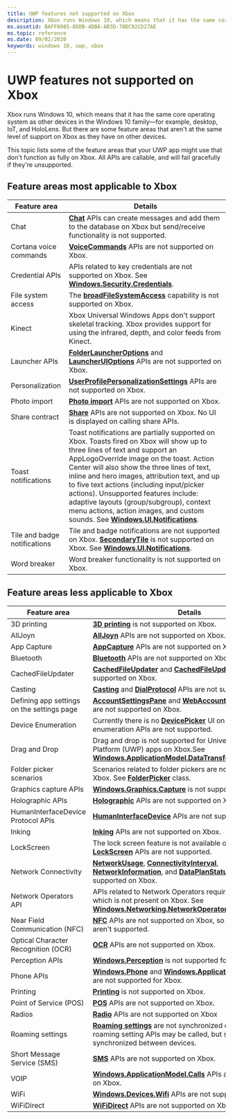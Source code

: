 ```yaml
---
title: UWP features not supported on Xbox
description: Xbox runs Windows 10, which means that it has the same core operating system as other devices in the Windows 10 family. But there are some feature areas that aren't at the same level of support on Xbox as they have on other devices.
ms.assetid: BAFF8085-8DDB-4DBA-AB3D-70DC92CD27AE
ms.topic: reference
ms.date: 09/02/2020
keywords: windows 10, uwp, xbox
---
```


# UWP features not supported on Xbox

Xbox runs Windows 10, which means that it has the same core operating system as other devices in the Windows 10 family&mdash;for example, desktop, IoT, and HoloLens. But there are some feature areas that aren't at the same level of support on Xbox as they have on other devices.

This topic lists some of the feature areas that your UWP app might use that don't function as fully on Xbox. All APIs are callable, and will fail gracefully if they're unsupported.

## Feature areas most applicable to Xbox

| Feature area | Details |
|-|-|
| Chat | [**Chat**](/uwp/api/Windows.ApplicationModel.Chat) APIs can create messages and add them to the database on Xbox but send/receive functionality is not supported.|
| Cortana voice commands | [**VoiceCommands**](/uwp/api/Windows.ApplicationModel.VoiceCommands) APIs are not supported on Xbox. |
| Credential APIs | APIs related to key credentials are not supported on Xbox. See [**Windows.Security.Credentials**](/uwp/api/Windows.Security.Credentials). |
| File system access | The [**broadFileSystemAccess**](/windows/uwp/files/file-access-permissions#accessing-additional-locations) capability is not supported on Xbox. |
| Kinect | Xbox Universal Windows Apps don't support skeletal tracking. Xbox provides support for using the infrared, depth, and color feeds from Kinect. |
| Launcher APIs | [**FolderLauncherOptions**](/uwp/api/Windows.System.FolderLauncherOptions) and [**LauncherUIOptions**](/uwp/api/Windows.System.LauncherUIOptions) APIs are not supported on Xbox. |
| Personalization | [**UserProfilePersonalizationSettings**](/uwp/api/Windows.System.UserProfile.UserProfilePersonalizationSettings) APIs are not supported on Xbox. |
| Photo import | [**Photo import**](/uwp/api/Windows.Media.Import) APIs are not supported on Xbox. |
| Share contract | [**Share**](/uwp/api/Windows.ApplicationModel.DataTransfer.ShareTarget) APIs are not supported on Xbox. No UI is displayed on calling share APIs. |
| Toast notifications | Toast notifications are partially supported on Xbox. Toasts fired on Xbox will show up to three lines of text and support an AppLogoOverride image on the toast. Action Center will also show the three lines of text, inline and hero images, attribution text, and up to five text actions (including input/picker actions). Unsupported features include: adaptive layouts (group/subgroup), context menu actions, action images, and custom sounds. See [**Windows.UI.Notifications**](/uwp/api/Windows.UI.Notifications). |
| Tile and badge notifications | Tile and badge notifications are not supported on Xbox. [**SecondaryTile**](/uwp/api/Windows.UI.StartScreen.SecondaryTile) is not supported on Xbox. See [**Windows.UI.Notifications**](/uwp/api/Windows.UI.Notifications).|
| Word breaker | Word breaker functionality is not supported on Xbox. |

## Feature areas less applicable to Xbox

| Feature area | Details |
|-|-|
| 3D printing | [**3D printing**](/uwp/api/windows.graphics.printing3d) is not supported on Xbox.|
| AllJoyn | [**AllJoyn**](/uwp/api/Windows.Devices.AllJoyn) APIs are not supported on Xbox. |
| App Capture | [**AppCapture**](/uwp/api/Windows.Media.Capture.AppCapture) APIs are not supported on Xbox. |
| Bluetooth | [**Bluetooth**](/uwp/api/Windows.Devices.Bluetooth) APIs are not supported on Xbox. |
| CachedFileUpdater | [**CachedFileUpdater**](/uwp/api/Windows.Storage.Provider.CachedFileUpdater) and [**CachedFileUpdaterUI**](/uwp/api/Windows.Storage.Provider.CachedFileUpdaterUI) are not supported on Xbox. |
| Casting | [**Casting**](/uwp/api/Windows.Media.Casting) and [**DialProtocol**](/uwp/api/Windows.Media.DialProtocol) APIs are not supported on Xbox. |
| Defining app settings on the settings page | [**AccountSettingsPane**](/uwp/api/Windows.UI.ApplicationSettings.AccountsSettingsPane) and [**WebAccountCommand**](/uwp/api/Windows.UI.ApplicationSettings.WebAccountCommand) APIs are not supported on Xbox. |
| Device Enumeration | Currently there is no [**DevicePicker**](/uwp/api/Windows.Devices.Enumeration.DevicePicker) UI on Xbox, so device enumeration APIs are not supported. |
| Drag and Drop | Drag and drop is not supported for Universal Windows Platform (UWP) apps on Xbox.See [**Windows.ApplicationModel.DataTransfer.DragDrop.Core**](/uwp/api/Windows.ApplicationModel.DataTransfer.DragDrop). |
| Folder picker scenarios | Scenarios related to folder pickers are not supported on Xbox. See [**FolderPicker**](/uwp/api/Windows.Storage.Pickers.FolderPicker) class. |
| Graphics capture APIs | [**Windows.Graphics.Capture**](/uwp/api/windows.graphics.capture) is not supported for Xbox. |
| Holographic APIs | [**Holographic**](/uwp/api/Windows.Graphics.Holographic) APIs are not supported on Xbox. |
| HumanInterfaceDevice Protocol APIs | [**HumanInterfaceDevice**](/uwp/api/Windows.Devices.HumanInterfaceDevice) APIs are not supported on Xbox. |
| Inking | [**Inking**](/uwp/api/Windows.UI.Input.Inking) APIs are not supported on Xbox. |
| LockScreen | The lock screen feature is not available on Xbox, so [**LockScreen**](/uwp/api/Windows.ApplicationModel.LockScreen) APIs are not supported. |
| Network Connectivity | [**NetworkUsage**](/uwp/api/Windows.Networking.Connectivity.NetworkUsage), [**ConnectivityInterval**](/uwp/api/Windows.Networking.Connectivity.ConnectivityInterval), [**NetworkInformation**](/uwp/api/Windows.Networking.Connectivity.NetworkInformation), and [**DataPlanStatus**](/uwp/api/Windows.Networking.Connectivity.DataPlanStatus) APIs are not supported on Xbox. |
| Network Operators API | APIs related to Network Operators require modem support, which is not present on Xbox. See [**Windows.Networking.NetworkOperators**](/uwp/api/Windows.Networking.NetworkOperators). |
| Near Field Communication (NFC) | [**NFC**](/uwp/api/Windows.Networking.Proximity) APIs are not supported on Xbox, so proximity APIs aren't supported. |
| Optical Character Recognition (OCR) | [**OCR**](/uwp/api/Windows.Media.Ocr) APIs are not supported on Xbox. |
| Perception APIs | [**Windows.Perception**](uwp/api/windows.perception) is not supported for Xbox. |
| Phone APIs | [**Windows.Phone**](/uwp/api/windows.phone) and [**Windows.ApplicationModel.Calls**](/uwp/api/windows.applicationmodel.calls) are not supported for Xbox. |
| Printing | [**Printing**](/uwp/api/Windows.Graphics.Printing) is not supported on Xbox. |
| Point of Service (POS) | [**POS**](/uwp/api/Windows.Devices.PointOfService) APIs are not supported on Xbox. |
| Radios | [**Radio**](/uwp/api/Windows.Devices.Radios) APIs are not supported on Xbox |
| Roaming settings | [**Roaming settings**](/uwp/api/Windows.Storage.ApplicationData) are not synchronized on Xbox. The roaming setting APIs may be called, but settings will not be synchronized between devices. |
| Short Message Service (SMS) | [**SMS**](/uwp/api/Windows.Devices.Sms) APIs are not supported on Xbox. |
| VOIP | [**Windows.ApplicationModel.Calls**](/uwp/api/Windows.ApplicationModel.Calls) APIs are not supported on Xbox. |
| WiFi | [**Windows.Devices.Wifi**](/uwp/api/Windows.Devices.WiFi) APIs are not supported on Xbox. |
| WiFiDirect | [**WiFiDirect**](/uwp/api/Windows.Devices.WiFiDirect) APIs are not supported on Xbox. |
